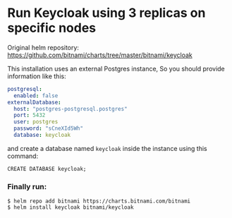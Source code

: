 # Run Keycloak using 3 replicas on specific nodes

Original helm repository: https://github.com/bitnami/charts/tree/master/bitnami/keycloak

This installation uses an external Postgres instance, So you should provide information like this:
```yaml
postgresql:
  enabled: false
externalDatabase:
  host: "postgres-postgresql.postgres"
  port: 5432
  user: postgres
  password: "sCneXId5Wh"
  database: keycloak
```
and create a database named `keycloak` inside the instance using this command:
```
CREATE DATABASE keycloak;
```

### Finally run:
```
$ helm repo add bitnami https://charts.bitnami.com/bitnami
$ helm install keycloak bitnami/keycloak
```

